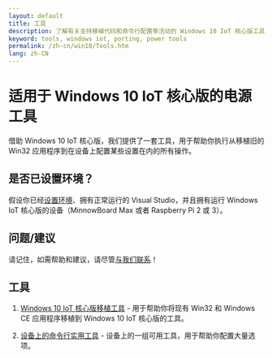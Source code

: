 ```yaml
---
layout: default
title: 工具
description: 了解有关支持移植代码和命令行配置等活动的 Windows 10 IoT 核心版工具的详细信息。 
keyword: tools, windows iot, porting, power tools
permalink: /zh-cn/win10/Tools.htm
lang: zh-CN
---
```


# 适用于 Windows 10 IoT 核心版的电源工具

借助 Windows 10 IoT 核心版，我们提供了一套工具，用于帮助你执行从移植旧的 Win32 应用程序到在设备上配置某些设置在内的所有操作。

## 是否已设置环境？

假设你已经[设置环境]({{site.baseurl}}/{{page.lang}}/GetStarted.htm)、拥有正常运行的 Visual Studio，并且拥有运行 Windows IoT 核心版的设备（MinnowBoard Max 或者 Raspberry Pi 2 或 3）。

## 问题/建议

请记住，如需帮助和建议，请尽管[与我们联系]({{site.baseurl}}/{{page.lang}}/Community.htm#contact)！

## 工具

1. [Windows 10 IoT 核心版移植工具]({{site.baseurl}}/{{page.lang}}/win10/tools/IoTAPIPortingTool.htm) - 用于帮助你将现有 Win32 和 Windows CE 应用程序移植到 Windows 10 IoT 核心版的工具。

2. [设备上的命令行实用工具]({{site.baseurl}}/{{page.lang}}/win10/tools/CommandLineUtils.htm) - 设备上的一组可用工具，用于帮助你配置大量选项。
